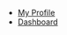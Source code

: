 <section class="py-7">
  <div class="container">
    <div class="row">
       <div class="col-lg-4 mx-auto">
          <div class="nav-wrapper position-relative end-0">
             <ul class="nav nav-pills nav-fill p-1" role="tablist">
                <li class="nav-item">
                   <a class="nav-link mb-0 px-0 py-1 active" data-bs-toggle="tab" href="#profile-tabs-simple" role="tab" aria-controls="profile" aria-selected="true">
                   My Profile
                   </a>
                </li>
                <li class="nav-item">
                   <a class="nav-link mb-0 px-0 py-1" data-bs-toggle="tab" href="#dashboard-tabs-simple" role="tab" aria-controls="dashboard" aria-selected="false">
                   Dashboard
                   </a>
                </li>
             </ul>
          </div>
       </div>
    </div>
 </div>
</section>

